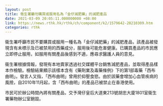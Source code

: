 ```yaml
---
layout: post
title: 衞生署籲勿購買或服用名為「金仔減肥藥」的減肥產品
date: 2021-03-09 20:05:11.000000000 +08:00
link: https://news.rthk.hk/rthk/ch/component/k2/1579642-20210309.htm
categories: rthk
---
```


衞生署呼籲市民不要購買或服用一種名為「金仔減肥藥」的減肥產品，該產品被發現含有未標示及已被禁用的西藥成分，服用後可能危害健康。已購買產品的市民應立即停止服用，如服用有關產品後感到不適，應尋求醫護人員的意見。

衞生署根據情報，發現有本地賣家透過社交媒體平台銷售減肥產品，並取得產品樣本作檢驗。檢驗結果顯示該樣本含有《藥劑業及毒藥條例》下的第1部毒藥「西布曲明」。發言人又指，「西布曲明」曾用於抑壓食慾。由於該藥會增加心血管疾病的風險，自2010年11月起，含「西布曲明」的產品已被禁止在香港使用。

市民可於辦公時間內將有關產品，交予灣仔皇后大道東213號胡忠大廈1801室衞生署藥物辦公室銷毀。
